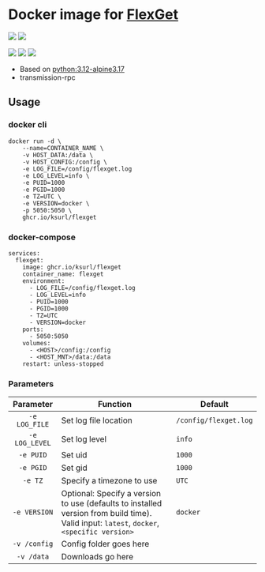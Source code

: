 # Docker image for [FlexGet](https://flexget.com)

[![](https://img.shields.io/badge/Docker%20Hub--blue)](https://hub.docker.com/r/ksurl/flexget) [![](https://img.shields.io/badge/GitHub%20Container%20Registry--yellow)](https://github.com/users/ksurl/packages/container/package/flexget)

[![](https://img.shields.io/github/v/tag/ksurl/docker-flexget?label=image%20version&logo=docker)](https://hub.docker.com/r/ksurl/flexget) [![](https://img.shields.io/docker/image-size/ksurl/flexget/latest?color=lightgrey&logo=Docker)]() [![](https://img.shields.io/github/actions/workflow/status/ksurl/docker-flexget/build.yml?label=build&logo=Docker)](https://github.com/ksurl/docker-flexget/actions/workflows/build.yml?query=workflow%3Abuild)

* Based on [python:3.12-alpine3.17](https://hub.docker.com/_/python)
* transmission-rpc

## Usage

### docker cli

    docker run -d \
        --name=CONTAINER_NAME \
        -v HOST_DATA:/data \
        -v HOST_CONFIG:/config \
        -e LOG_FILE=/config/flexget.log
        -e LOG_LEVEL=info \
        -e PUID=1000
        -e PGID=1000
        -e TZ=UTC \
        -e VERSION=docker \
        -p 5050:5050 \
        ghcr.io/ksurl/flexget

### docker-compose

    services:
      flexget:
        image: ghcr.io/ksurl/flexget
        container_name: flexget
        environment:
          - LOG_FILE=/config/flexget.log
          - LOG_LEVEL=info
          - PUID=1000
          - PGID=1000
          - TZ=UTC
          - VERSION=docker
        ports:
          - 5050:5050
        volumes:
          - <HOST>/config:/config
          - <HOST_MNT>/data:/data
        restart: unless-stopped

### Parameters

| Parameter | Function | Default |
| :----: | --- | --- |
| `-e LOG_FILE` | Set log file location | `/config/flexget.log` |
| `-e LOG_LEVEL` | Set log level | `info` |
| `-e PUID` | Set uid | `1000` |
| `-e PGID` | Set gid | `1000` |
| `-e TZ` | Specify a timezone to use | `UTC` |
| `-e VERSION` | Optional: Specify a version to use (defaults to installed version from build time). Valid input: `latest`, `docker`, `<specific version>` | `docker` |
| `-v /config` | Config folder goes here | |
| `-v /data` | Downloads go here | |
